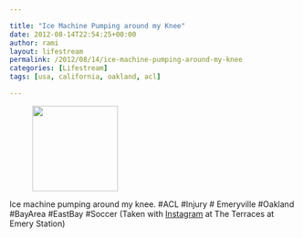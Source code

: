 ```yaml
---

title: "Ice Machine Pumping around my Knee"
date: 2012-08-14T22:54:25+00:00
author: rami
layout: lifestream 
permalink: /2012/08/14/ice-machine-pumping-around-my-knee
categories: [Lifestream]
tags: [usa, california, oakland, acl]

---
```


<div id='gallery-24' class='gallery galleryid-1967 gallery-columns-3 gallery-size-thumbnail'>
  <figure class='gallery-item'> 
  
  <div class='gallery-icon landscape'>
    <a href='http://139.59.20.41/2012/08/14/ice-machine-pumping-around-my-knee-acl-injury/attachment/1968/'><img width="150" height="150" src="http://139.59.20.41/wp-content/uploads/2012/08/tumblr_m8roypI9e81qb4qlko1_1280-150x150.jpg" class="attachment-thumbnail size-thumbnail" alt="" srcset="http://139.59.20.41/wp-content/uploads/2012/08/tumblr_m8roypI9e81qb4qlko1_1280-150x150.jpg 150w, http://139.59.20.41/wp-content/uploads/2012/08/tumblr_m8roypI9e81qb4qlko1_1280-300x300.jpg 300w, http://139.59.20.41/wp-content/uploads/2012/08/tumblr_m8roypI9e81qb4qlko1_1280-100x100.jpg 100w, http://139.59.20.41/wp-content/uploads/2012/08/tumblr_m8roypI9e81qb4qlko1_1280.jpg 612w" sizes="100vw" /></a>
  </div></figure>
</div>

Ice machine pumping around my knee. #ACL #Injury # Emeryville #Oakland #BayArea #EastBay #Soccer (Taken with [Instagram](http://instagram.com) at The Terraces at Emery Station)
